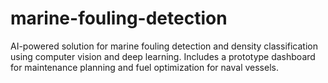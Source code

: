 # marine-fouling-detection
AI-powered solution for marine fouling detection and density classification using computer vision and deep learning. Includes a prototype dashboard for maintenance planning and fuel optimization for naval vessels.
